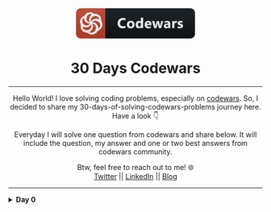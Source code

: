 <div align="center">
  <img height="60" src="./assets/codewars_button_icon.png">
  <h1>30 Days Codewars</h1>

---

<span>Hello World! I love solving coding problems, especially on <a href="https://www.codewars.com/">codewars</a>. So, I decided to share my 30-days-of-solving-codewars-problems journey here. Have a look 👇</span>

<span>Everyday I will solve one question from codewars and share below. It will include the question, my answer and one or two best answers from codewars community.</span>

Btw, feel free to reach out to me! 🌐 <br />
<a href="https://twitter.com/Bobokhon7">Twitter</a> || <a href="https://www.linkedin.com/in/bobokhon/">LinkedIn</a> || <a href="https://dev.to/bobokhon7">Blog</a>

</div>

---

<details><summary><b>Day 0</b></summary>

#### Super Duper Easy

> 8 kyu

###### Description:

> Make a function that returns the value multiplied by 50 and increased by 6.If the value entered is a string it should return "Error"

```javascript
function problem(x) {
  //code here
}
```

<details><summary><b>My Answer</b></summary>

```javascript
function problem(x) {
  if (typeof x === "number") {
    return x * 50 + 6;
  } else {
    return "Error";
  }
}
```

</details>

<details><summary><b>Best Answer</b></summary>

```javascript
function problem(x) {
  return typeof x === "number" ? x * 50 + 6 : "Error";
}
```

#### Friend or Foe?

> 7 kyu

###### Description:

> Make a program that filters a list of strings and returns a list with only your friends name in it.
> If a name has exactly 4 letters in it, you can be sure that it has to be a friend of yours! Otherwise, you can be sure he's not...

Ex: Input = ["Ryan", "Kieran", "Jason", "Yous"], Output = ["Ryan", "Yous"]

i.e.

```javascript
friend[("Ryan", "Kieran", "Mark")]`shouldBe`[("Ryan", "Mark")];
```

```javascript
function friend(friends) {
  //code here
}
```

<details><summary><b>My Answer</b></summary>

```javascript
function friend(friends) {
  let myFriends = [];
  for (i = 0; i < friends.length; i++) {
    friends[i].trim().length === 4 ? myFriends.push(friends[i]) : "it works😅";
  }
  return myFriends;
}
```

</details>

<details><summary><b>Best Answer</b></summary>

```javascript
function friend(friends) {
  return friends.filter((n) => n.length === 4);
}
```

</details>

</details>

---
